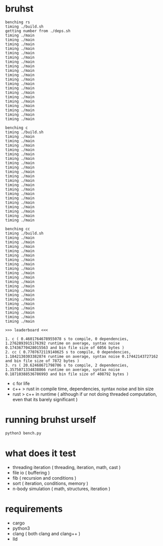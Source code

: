# bruhst

```
benching rs
timing ./build.sh
getting number from ./deps.sh
timing ./main
timing ./main
timing ./main
timing ./main
timing ./main
timing ./main
timing ./main
timing ./main
timing ./main
timing ./main
timing ./main
timing ./main
timing ./main
timing ./main
timing ./main
timing ./main
timing ./main
timing ./main
timing ./main
timing ./main

benching c
timing ./build.sh
timing ./main
timing ./main
timing ./main
timing ./main
timing ./main
timing ./main
timing ./main
timing ./main
timing ./main
timing ./main
timing ./main
timing ./main
timing ./main
timing ./main
timing ./main
timing ./main
timing ./main
timing ./main
timing ./main
timing ./main

benching cc
timing ./build.sh
timing ./main
timing ./main
timing ./main
timing ./main
timing ./main
timing ./main
timing ./main
timing ./main
timing ./main
timing ./main
timing ./main
timing ./main
timing ./main
timing ./main
timing ./main
timing ./main
timing ./main
timing ./main
timing ./main
timing ./main

>>> leaderboard <<<

1. c ( 0.4601764678955078 s to compile, 0 dependencies, 1.2762893915176392 runtime on average, syntax noise 0.17436770428015563 and bin file size of 6056 bytes )
2. cc ( 0.7707672119140625 s to compile, 0 dependencies, 1.1842130303382874 runtime on average, syntax noise 0.17442143727162 and bin file size of 7872 bytes )
3. rs ( 20.62468671798706 s to compile, 2 dependencies, 1.3575071334838866 runtime on average, syntax noise 0.18710388536786993 and bin file size of 408792 bytes )
```

-   c for life
-   c++ > rust in compile time, dependencies, syntax noise and bin size
-   rust > c++ in runtime ( although if ur not doing threaded computation, even that its barely significant )

# running bruhst urself

```sh
python3 bench.py
```

# what does it test

-   threading iteration ( threading, iteration, math, cast )
-   file io ( buffering )
-   fib ( recursion and conditions )
-   sort ( iteration, conditions, memory )
-   n-body simulation ( math, structures, iteration )

# requirements

-   cargo
-   python3
-   clang ( both clang and clang++ )
-   lld
